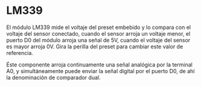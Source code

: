 # LM339

El módulo LM339 mide el voltaje del preset embebido y lo compara con el voltaje del sensor conectado, cuando el sensor arroja un voltaje menor, el puerto D0 del módulo arroja una señal de 5V, cuando el voltaje del sensor es mayor arroja 0V. Gira la perilla del preset para cambiar este valor de referencia.

Éste componente arroja continuamente una señal analógica por la terminal A0, y simultáneamente puede enviar la señal digital por el puerto D0, de ahí la denominación de comparador dual.
